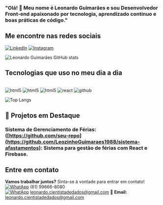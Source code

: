 ### "Olá! 👋 Meu nome é Leonardo Guimarães e sou Desenvolvedor Front-end apaixonado por tecnologia, aprendizado contínuo e boas práticas de código."


## Me encontre nas redes sociais
[![LinkedIn](https://img.shields.io/badge/LinkedIn-0077B5?style=for-the-badge&logo=linkedin&logoColor=white)](https://www.linkedin.com/in/leonardo-guimar%C3%A3es-dev/)
[![Instagram](https://img.shields.io/badge/Instagram-E4405F?style=for-the-badge&logo=instagram&logoColor=white)](https://www.instagram.com/leoguimaraes.oliveira/)

![Leonardo Guimarães GitHub stats](https://github-readme-stats.vercel.app/api?username=LeozinhoGuimaraes1988&show_icons=true&theme=dracula)



## Tecnologias que uso no meu dia a dia

<div style="display: inline-block"></br>
  <img align="center" alt="html5" src="https://img.shields.io/badge/HTML5-E34F26?style=for-the-badge&logo=html5&logoColor=white">
  <img align="center" alt="html5" src="https://img.shields.io/badge/CSS3-1572B6?style=for-the-badge&logo=css3&logoColor=white">
  <img align="center" alt="html5" src=https://img.shields.io/badge/JavaScript-323330?style=for-the-badge&logo=javascript&logoColor=F7DF1E)>
<img align="center" alt="react" src="https://img.shields.io/badge/React-20232A?style=for-the-badge&logo=react&logoColor=61DAFB">
<img align="center" alt="github" src="https://img.shields.io/badge/GitHub-181717?style=for-the-badge&logo=github&logoColor=white">
</div>

<br/>

![Top Langs](https://github-readme-stats.vercel.app/api/top-langs/?username=LeozinhoGuimaraes1988&layout=compact)

## 🚧 Projetos em Destaque  
### Sistema de Gerenciamento de Férias: ([https://github.com/seu-repo](https://github.com/LeozinhoGuimaraes1988/sistema-afastamentos): Sistema para gestão de férias com React e Firebase.  


## Entre em contato
**Vamos trabalhar juntos?** Sinta-se à vontade para entrar em contato!
[![WhatApp](https://img.shields.io/badge/WhatsApp-25D366?style=for-the-badge&logo=whatsapp&logoColor=white)]() (61) 99666-8080 
<br/>
[![WhatApp](https://img.shields.io/badge/Gmail-D14836?style=for-the-badge&logo=gmail&logoColor=white)]() leonardo.cientistadedados@gmail.com
📧 **Email:** [leonardo.cientistadedados@gmail.com](mailto:leonardo.cientistadedados@gmail.com)  




